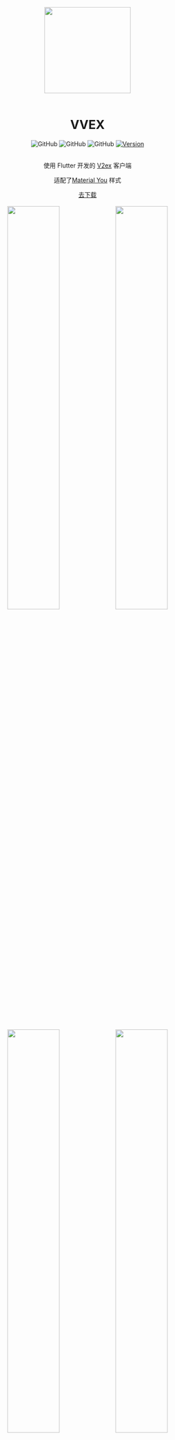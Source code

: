 <div align=center><img src="https://github.com/guozhigq/flutter_v2ex/blob/main/assets/images/icon/icon_android.png" width="200" height="200"></img></div>
<br/>


<div align="center">
    <h1>VVEX</h1>
    <div align="center">
        <img alt="GitHub" src="https://img.shields.io/badge/Flutter-3.7.10-success?style=flat&logo=flutter">
        <img alt="GitHub" src="https://img.shields.io/badge/Dart-2.19.2-blue?style=flat">
        <img alt="GitHub" src="https://img.shields.io/badge/Java-11.0.15-green?style=flat">
        <a target="_blank" href="https://github.com/guozhigq/flutter_v2ex/releases">
            <img alt="Version" src="https://img.shields.io/github/v/release/guozhigq/flutter_v2ex?color=c3e7ff&label=version&style=flat">
        </a>
    </div>
    <br/>
    <p>使用 Flutter 开发的 <a target="_blank" href="https://www.v2ex.com/">V2ex</a> 客户端</p>
    <p>适配了<a target="_blank" href="https://m3.material.io/">Material You</a> 样式</p>
    <a target="_blank" href="https://github.com/guozhigq/flutter_v2ex/releases">去下载</a>
    <br/>
    <br/>
    <img src="https://files.catbox.moe/w3pnbd.png" width="49%"></img>
    <img src="https://files.catbox.moe/kpuks8.png" width="49%"></img>
    <img src="https://files.catbox.moe/dkf8qt.png" width="49%"></img>
    <img src="https://files.catbox.moe/xij4ov.png" width="49%"></img>
</div>
<br/>


## 功能  

[开发计划](https://github.com/users/guozhigq/projects/2)  / <a target="_blank" href="https://t.me/+lm_oOVmF0RJiODk1">加入讨论组</a>
<br/>
- [x] 夜间模式
- [x] 动态主题
- [x] 自动签到
- [x] 高级搜索
- [x] 节点排序
- [x] @回复多人
- [x] 检测更新
- [x] 2FA验证登录
- [x] 回复保存为图片
- [x] 多类型消息提醒
- [x] 评论倒序查看
- [x] 快速返回顶部&刷新
- [x] base64 加密/解密
- [x] Signin with Google
- [x] 话题标记已读
- [x] 消息跳转至楼层
- [ ] 图片上传
- [ ] 数据缓存
- [ ] 页面骨架屏
- [ ] 适配Pad布局
- [ ] markdown 格式发布主题

<br/>

## 环境配置

```
[✓] Flutter (Channel stable, 3.7.10, on macOS 12.6 21G115 darwin-arm64, locale
    zh-Hans-CN)
[✓] Android toolchain - develop for Android devices (Android SDK version 33.0.0)
[✓] Xcode - develop for iOS and macOS (Xcode 14.2)
[✓] Chrome - develop for the web
[✓] Android Studio (version 2022.1)
[✓] VS Code (version 1.77.1)
[✓] Connected device (4 available)
[✓] HTTP Host Availability
```

## 运行


确保相关开发环境及代码编辑器正确配置

-   终端运行

    -   进入项目根目录
    -   键入 flutter pub get 安装插件
    -   键入 flutter run 编译&运行项目至模拟器

-   编辑器运行 - Android studio
    -   安装 dart&flutter 相关插件
    -   点击顶部工具栏 绿色按钮（确保 main.dart 显示为 flutter logo）
-   编辑器运行 - VSCode
    -   安装 dart&flutter 相关插件
    -   打开 lib -> main.dart 文件
    -   确保底部状态栏显示正确的设备，点击顶部工具栏下箭头 -> Start Debugging

<br/>

## 打包

<strong>执行 flutter build apk/ios</strong>
```dart
打包前在 lib/http/init.dart 中关闭代理

client.findProxy = (uri) {
    // proxy all request to localhost:8888
    // return 'PROXY 192.168.1.60:7890';
    // return 'PROXY 172.16.32.186:7890';
    // return 'PROXY localhost:7890';
    // return 'PROXY 127.0.0.1:7890';
    // 不设置代理 TODO 打包前关闭代理
    return 'DIRECT';
};
```

<br/>


## 感谢

* [V2LF](https://github.com/w4mxl/V2LF) : 很多思路借鉴了 V2LF， 感谢 🙏
* [sov2ex](https://github.com/Bynil/sov2ex) : 一个便捷的 V2EX 站内搜索引擎，搜索功能基于此实现，感谢🙏

